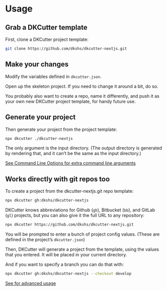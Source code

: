 # Usage

## Grab a DKCutter template

First, clone a DKCutter project template:

```bash
git clone https://github.com/dkshs/dkcutter-nextjs.git
```

## Make your changes

Modify the variables defined in `dkcutter.json`.

Open up the skeleton project. If you need to change it around a bit, do so.

You probably also want to create a repo, name it differently, and push it as your own new DKCutter project template, for handy future use.

## Generate your project

Then generate your project from the project template:

```bash
npx dkcutter ./dkcutter-nextjs
```

The only argument is the input directory. (The output directory is generated by rendering that, and it can’t be the same as the input directory.)

[See Command Line Options for extra command line arguments](./advanced/cli.md)

## Works directly with git repos too

To create a project from the dkcutter-nextjs.git repo template:

```bash
npx dkcutter gh:dkshs/dkcutter-nextjs
```

DKCutter knows abbreviations for Github (`gh`), Bitbucket (`bb`), and GitLab (`gl`) projects, but you can also give it the full URL to any repository:

```bash
npx dkcutter https://github.com/dkshs/dkcutter-nextjs.git
```

You will be prompted to enter a bunch of project config values. (These are defined in the project’s `dkcutter.json`)

Then, DKCutter will generate a project from the template, using the values that you entered. It will be placed in your current directory.

And if you want to specify a branch you can do that with:

```bash
npx dkcutter gh:dkshs/dkcutter-nextjs --checkout develop
```

[See for advanced usage](./advanced/advanced-usage.md)
